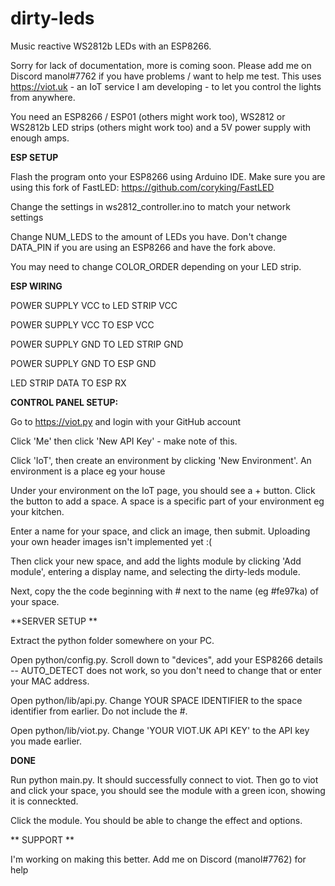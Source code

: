 # dirty-leds
Music reactive WS2812b LEDs with an ESP8266. 



Sorry for lack of documentation, more is coming soon. Please add me on Discord manol#7762 if you have problems / want to help me test. This uses https://viot.uk - an IoT service I am developing - to let you control the lights from anywhere.

You need an ESP8266 / ESP01 (others might work too), WS2812 or WS2812b LED strips (others might work too) and a 5V power supply with enough amps.


**ESP SETUP**

Flash the program onto your ESP8266 using Arduino IDE. Make sure you are using this fork of FastLED: https://github.com/coryking/FastLED

Change the settings in ws2812_controller.ino to match your network settings

Change NUM_LEDS to the amount of LEDs you have. Don't change DATA_PIN if you are using an ESP8266 and have the fork above.

You may need to change COLOR_ORDER depending on your LED strip.


**ESP WIRING**

POWER SUPPLY VCC to LED STRIP VCC

POWER SUPPLY VCC TO ESP VCC

POWER SUPPLY GND TO LED STRIP GND

POWER SUPPLY GND TO ESP GND

LED STRIP DATA TO ESP RX



**CONTROL PANEL SETUP:**

Go to https://viot.py and login with your GitHub account

Click 'Me' then click 'New API Key' - make note of this.

Click 'IoT', then create an environment by clicking 'New Environment'. An environment is a place eg your house

Under your environment on the IoT page, you should see a + button. Click the button to add a space. A space is a specific part of your environment eg your kitchen.

Enter a name for your space, and click an image, then submit. Uploading your own header images isn't implemented yet :(

Then click your new space, and add the lights module by clicking 'Add module', entering a display name, and selecting the dirty-leds module. 

Next, copy the the code beginning with # next to the name (eg #fe97ka) of your space.


**SERVER SETUP **

Extract the python folder somewhere on your PC.

Open python/config.py. Scroll down to "devices", add your ESP8266 details -- AUTO_DETECT does not work, so you don't need to change that or enter your MAC address.

Open python/lib/api.py. Change YOUR SPACE IDENTIFIER to the space identifier from earlier. Do not include the #.

Open python/lib/viot.py. Change 'YOUR VIOT.UK API KEY' to the API key you made earlier.

**DONE**

Run python main.py. It should successfully connect to viot. Then go to viot and click your space, you should see the module with a green icon, showing it is conneckted.

Click the module. You should be able to change the effect and options.


** SUPPORT **

I'm working on making this better. Add me on Discord (manol#7762) for help

##
